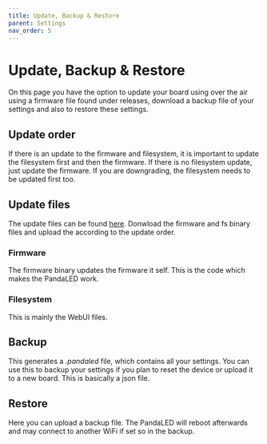 ```yaml
---
title: Update, Backup & Restore
parent: Settings
nav_order: 5
---
```


# Update, Backup & Restore

On this page you have the option to update your board using over the air using a firmware file found under releases, download a backup file of your settings and also to restore these settings.
<br>

## Update order
If there is an update to the firmware and filesystem, it is important to update the filesystem first and then the firmware. If there is no filesystem update, just update the firmware.
If you are downgrading, the filesystem needs to be updated first too.


## Update files
The update files can be found [here](https://github.com/derDeno/PandaLED/releases). Donwload the firmware and fs binary files and upload the according to the update order.


### Firmware
The firmware binary updates the firmware it self. This is the code which makes the PandaLED work.


### Filesystem
This is mainly the WebUI files.


## Backup
This generates a _.pandaled_ file, which contains all your settings. You can use this to backup your settings if you plan to reset the device or upload it to a new board.
This is basically a json file.


## Restore
Here you can upload a backup file. The PandaLED will reboot afterwards and may connect to another WiFi if set so in the backup.